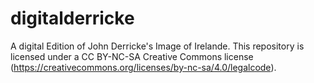 # digitalderricke
A digital Edition of John Derricke's Image of Irelande. This repository is licensed under a CC BY-NC-SA Creative Commons license (https://creativecommons.org/licenses/by-nc-sa/4.0/legalcode). 
